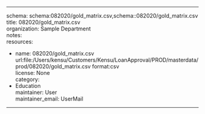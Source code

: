 


---  
schema: schema:082020/gold_matrix.csv,schema::082020/gold_matrix.csv  
title: 082020/gold_matrix.csv  
organization: Sample Department  
notes:   
resources:  
- name: 082020/gold_matrix.csv 
 url:file:/Users/kensu/Customers/Kensu/LoanApproval/PROD/masterdata/prod/082020/gold_matrix.csv 
 format:csv  
license: None  
category:
 - Education  
maintainer: User  
maintainer_email: UserMail  
---